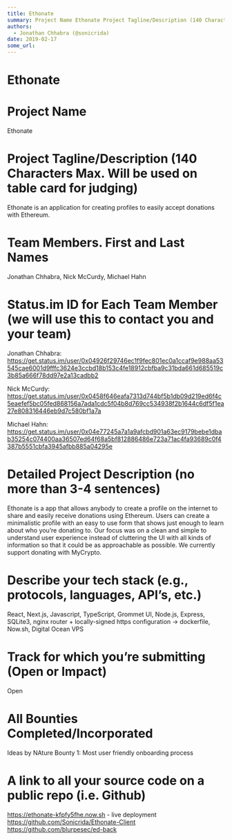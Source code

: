 ```yaml
---
title: Ethonate
summary: Project Name Ethonate Project Tagline/Description (140 Characters Max. Will be used on table card for judging) Ethonate is an application for creating profiles to easily accept donations with Ethereum. Team Members. First and Last Names Jonathan Chhabra, Nick McCurdy, Michael Hahn Status.im ID for Each Team Member (we will use this to contact you and your team) Jonathan Chhabra- https-//get.status.im/user/0x04926f29746ec1f9fec801ec0a1ccaf9e988aa53545cae6001d9fffc3624e3ccbd18b153c4fe18912cbfba9c3
authors:
  - Jonathan Chhabra (@sonicrida)
date: 2019-02-17
some_url: 
---
```


# Ethonate

# Project Name
Ethonate

# Project Tagline/Description (140 Characters Max. Will be used on table card for judging)
Ethonate is an application for creating profiles to easily accept donations with Ethereum.

# Team Members. First and Last Names
Jonathan Chhabra, Nick McCurdy, Michael Hahn

# Status.im ID for Each Team Member (we will use this to contact you and your team)
Jonathan Chhabra: https://get.status.im/user/0x04926f29746ec1f9fec801ec0a1ccaf9e988aa53545cae6001d9fffc3624e3ccbd18b153c4fe18912cbfba9c31bda661d685519c3b85a666f78dd97e2a13cadbb2

Nick McCurdy: https://get.status.im/user/0x0458f646eafa7313d744bf5b1db09d219ed6f4c5eaefef5bc05fed868156a7ada1cdc5f04b8d769cc534938f2b1644c6df5f1ea27e808316446eb9d7c580bf1a7a

Michael Hahn: 
https://get.status.im/user/0x04e77245a7a1a9afcbd901a63ec9179bebe1dbab35254c074400aa36507ed64f68a5bf812886486e723a71ac4fa93689c0f4387b5551cbfa3945afbb885a04295e

# Detailed Project Description (no more than 3-4 sentences)
Ethonate is a app that allows anybody to create a profile on the internet to share and easily receive donations using Ethereum. Users can create a minimalistic profile with an easy to use form that shows just enough to learn about who you’re donating to. Our focus was on a clean and simple to understand user experience instead of cluttering the UI with all kinds of information so that it could be as approachable as possible. We currently support donating with MyCrypto.


# Describe your tech stack (e.g., protocols, languages, API’s, etc.)
React, Next.js, Javascript, TypeScript, Grommet UI, Node.js, Express, SQLite3, nginx router + locally-signed https configuration -> dockerfile, Now.sh, Digital Ocean VPS


# Track for which you’re submitting (Open or Impact)
Open


# All Bounties Completed/Incorporated
Ideas by NAture Bounty 1: Most user friendly onboarding process

# A link to all your source code on a public repo (i.e. Github)
https://ethonate-kfpfy5fhe.now.sh - live deployment
https://github.com/Sonicrida/Ethonate-Client
https://github.com/blurpesec/ed-back


